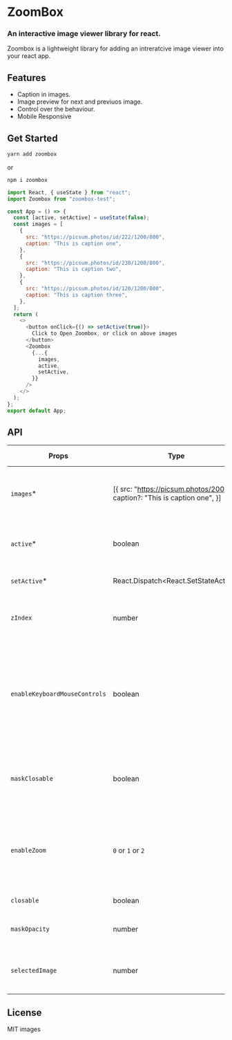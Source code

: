 # ZoomBox

### An interactive image viewer library for react.

Zoombox is a lightweight library for adding an intreratcive image viewer into your react app.

## Features

- Caption in images.
- Image preview for next and previuos image.
- Control over the behaviour.
- Mobile Responsive

## Get Started

```sh
yarn add zoombox
```

or

```sh
npm i zoombox
```

```javascript
import React, { useState } from "react";
import Zoombox from "zoombox-test";

const App = () => {
  const [active, setActive] = useState(false);
  const images = [
    {
      src: "https://picsum.photos/id/222/1200/800",
      caption: "This is caption one",
    },
    {
      src: "https://picsum.photos/id/230/1200/800",
      caption: "This is caption two",
    },
    {
      src: "https://picsum.photos/id/120/1200/800",
      caption: "This is caption three",
    },
  ];
  return (
    <>
      <button onClick={() => setActive(true)}>
        Click to Open Zoombox, or click on above images
      </button>
      <Zoombox
        {...{
          images,
          active,
          setActive,
        }}
      />
    </>
  );
};
export default App;

```

## API
| Props | Type | Default value | Description |
| --- | ----------- | ----------- |  ----------- |
| `images`* | [{ src: "https://picsum.photos/200", caption?: "This is caption one", }] | []  | Array of images with url of image in 'src'  with optional 'caption' |
| `active`* | boolean | false | To tell Zoombox weather to stay visible or not 
| `setActive`* | React.Dispatch<React.SetStateAction<boolean>> | | To update the external active state
| `zIndex` | number | 10000 | Sets the `z-index` css of ZoomBox's parent container
|`enableKeyboardMouseControls` | boolean | true | Enable / Disable the mouse nad keyboard controls (`right arrow` -> next slide, `left arrow` -> prev slide,  `up arrow` -> zoom in, `down arrow` -> zoom out )
| `maskClosable` | boolean | false | If sets to true, closes the zoombox when clicked on background mask.
|`enableZoom` | `0` or `1` or `2` | 2 | `0` to disable zoom feature, `1` to enable center zoom, `2` for to enable area specific zoom based on cursor position.
|`closable` | boolean | true | enable/disable close icon
|`maskOpacity` | number | 0.8 | sets the opacity of background mask
|`selectedImage`| number | 0 | load the image at given index when zoombox gets opened
 

## License

MIT
images
